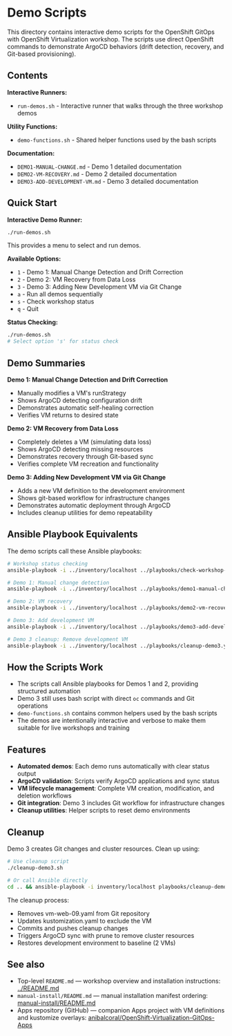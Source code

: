 # Demo Scripts

This directory contains interactive demo scripts for the OpenShift GitOps with OpenShift Virtualization workshop. The scripts use direct OpenShift commands to demonstrate ArgoCD behaviors (drift detection, recovery, and Git-based provisioning).

## Contents

**Interactive Runners:**
- `run-demos.sh` - Interactive runner that walks through the three workshop demos

**Utility Functions:**
- `demo-functions.sh` - Shared helper functions used by the bash scripts

**Documentation:**
- `DEMO1-MANUAL-CHANGE.md` - Demo 1 detailed documentation
- `DEMO2-VM-RECOVERY.md` - Demo 2 detailed documentation  
- `DEMO3-ADD-DEVELOPMENT-VM.md` - Demo 3 detailed documentation

## Quick Start

**Interactive Demo Runner:**
```bash
./run-demos.sh
```
This provides a menu to select and run demos.

**Available Options:**
- `1` - Demo 1: Manual Change Detection and Drift Correction
- `2` - Demo 2: VM Recovery from Data Loss
- `3` - Demo 3: Adding New Development VM via Git Change
- `a` - Run all demos sequentially
- `s` - Check workshop status
- `q` - Quit

**Status Checking:**
```bash
./run-demos.sh
# Select option 's' for status check
```

## Demo Summaries

**Demo 1: Manual Change Detection and Drift Correction**
- Manually modifies a VM's runStrategy
- Shows ArgoCD detecting configuration drift
- Demonstrates automatic self-healing correction
- Verifies VM returns to desired state

**Demo 2: VM Recovery from Data Loss**  
- Completely deletes a VM (simulating data loss)
- Shows ArgoCD detecting missing resources
- Demonstrates recovery through Git-based sync
- Verifies complete VM recreation and functionality

**Demo 3: Adding New Development VM via Git Change**
- Adds a new VM definition to the development environment
- Shows git-based workflow for infrastructure changes
- Demonstrates automatic deployment through ArgoCD
- Includes cleanup utilities for demo repeatability

## Ansible Playbook Equivalents

The demo scripts call these Ansible playbooks:

```bash
# Workshop status checking
ansible-playbook -i ../inventory/localhost ../playbooks/check-workshop-status.yaml

# Demo 1: Manual change detection
ansible-playbook -i ../inventory/localhost ../playbooks/demo1-manual-change.yaml

# Demo 2: VM recovery
ansible-playbook -i ../inventory/localhost ../playbooks/demo2-vm-recovery.yaml

# Demo 3: Add development VM
ansible-playbook -i ../inventory/localhost ../playbooks/demo3-add-development-vm.yaml

# Demo 3 cleanup: Remove development VM
ansible-playbook -i ../inventory/localhost ../playbooks/cleanup-demo3.yaml
```

## How the Scripts Work

- The scripts call Ansible playbooks for Demos 1 and 2, providing structured automation
- Demo 3 still uses bash script with direct `oc` commands and Git operations
- `demo-functions.sh` contains common helpers used by the bash scripts
- The demos are intentionally interactive and verbose to make them suitable for live workshops and training

## Features

- **Automated demos**: Each demo runs automatically with clear status output
- **ArgoCD validation**: Scripts verify ArgoCD applications and sync status
- **VM lifecycle management**: Complete VM creation, modification, and deletion workflows
- **Git integration**: Demo 3 includes Git workflow for infrastructure changes
- **Cleanup utilities**: Helper scripts to reset demo environments

## Cleanup

Demo 3 creates Git changes and cluster resources. Clean up using:

```bash
# Use cleanup script
./cleanup-demo3.sh

# Or call Ansible directly
cd .. && ansible-playbook -i inventory/localhost playbooks/cleanup-demo3.yaml
```

The cleanup process:
- Removes vm-web-09.yaml from Git repository
- Updates kustomization.yaml to exclude the VM
- Commits and pushes cleanup changes
- Triggers ArgoCD sync with prune to remove cluster resources
- Restores development environment to baseline (2 VMs)

## See also

- Top-level `README.md` — workshop overview and installation instructions: [../README.md](../README.md)
- `manual-install/README.md` — manual installation manifest ordering: [manual-install/README.md](../manual-install/README.md)
- Apps repository (GitHub) — companion Apps project with VM definitions and kustomize overlays: [anibalcoral/OpenShift-Virtualization-GitOps-Apps](https://github.com/anibalcoral/OpenShift-Virtualization-GitOps-Apps)
